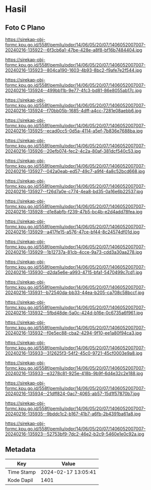 # Hasil

## Foto C Plano

https://sirekap-obj-formc.kpu.go.id/558f/pemilu/pdpr/14/06/05/20/07/1406052007007-20240216-135922--6f3cb6a1-47be-428e-a8f8-bf16b7484404.jpg

https://sirekap-obj-formc.kpu.go.id/558f/pemilu/pdpr/14/06/05/20/07/1406052007007-20240216-135923--804ca190-1603-4b93-8bc2-f9afe7e2f544.jpg

https://sirekap-obj-formc.kpu.go.id/558f/pemilu/pdpr/14/06/05/20/07/1406052007007-20240216-135924--499bb11b-9e77-4fc3-bd81-86e8055ab17c.jpg

https://sirekap-obj-formc.kpu.go.id/558f/pemilu/pdpr/14/06/05/20/07/1406052007007-20240216-135924--f70bb05b-1685-4dff-a4cc-7281e08aebb6.jpg

https://sirekap-obj-formc.kpu.go.id/558f/pemilu/pdpr/14/06/05/20/07/1406052007007-20240216-135925--ecad0cc5-0d5a-4114-a5ef-7b836e7688ba.jpg

https://sirekap-obj-formc.kpu.go.id/558f/pemilu/pdpr/14/06/05/20/07/1406052007007-20240216-135926--20efb074-fec2-4c2a-80af-381dcf540c53.jpg

https://sirekap-obj-formc.kpu.go.id/558f/pemilu/pdpr/14/06/05/20/07/1406052007007-20240216-135927--042a0eab-ed57-49c7-a9f4-4a8c52bcd668.jpg

https://sirekap-obj-formc.kpu.go.id/558f/pemilu/pdpr/14/06/05/20/07/1406052007007-20240216-135927--f26d7a0e-c774-4ea8-bd35-0a16e6b22537.jpg

https://sirekap-obj-formc.kpu.go.id/558f/pemilu/pdpr/14/06/05/20/07/1406052007007-20240216-135928--d1e8abfb-f239-47b5-bc4b-e2d4add78fea.jpg

https://sirekap-obj-formc.kpu.go.id/558f/pemilu/pdpr/14/06/05/20/07/1406052007007-20240216-135929--a417fe15-a576-47ce-bf44-8c24574df01d.jpg

https://sirekap-obj-formc.kpu.go.id/558f/pemilu/pdpr/14/06/05/20/07/1406052007007-20240216-135929--1b12737a-81cb-4cce-9a73-cdd3a30aa278.jpg

https://sirekap-obj-formc.kpu.go.id/558f/pemilu/pdpr/14/06/05/20/07/1406052007007-20240216-135930--d2da5e6e-a993-4715-bfa1-5470499c7cd1.jpg

https://sirekap-obj-formc.kpu.go.id/558f/pemilu/pdpr/14/06/05/20/07/1406052007007-20240216-135931--b72540da-bb33-44ea-b205-ca708c58bccf.jpg

https://sirekap-obj-formc.kpu.go.id/558f/pemilu/pdpr/14/06/05/20/07/1406052007007-20240216-135932--5fbd48de-5a0c-424d-b16e-0c6735a6f961.jpg

https://sirekap-obj-formc.kpu.go.id/558f/pemilu/pdpr/14/06/05/20/07/1406052007007-20240216-135932--f0e5ec88-cba2-4294-9f10-ee1a80f94ca3.jpg

https://sirekap-obj-formc.kpu.go.id/558f/pemilu/pdpr/14/06/05/20/07/1406052007007-20240216-135933--312625f3-54f2-45c0-9721-45cf0003e9a8.jpg

https://sirekap-obj-formc.kpu.go.id/558f/pemilu/pdpr/14/06/05/20/07/1406052007007-20240216-135933--e3278c81-925e-418b-9b9f-6d4e32c2e188.jpg

https://sirekap-obj-formc.kpu.go.id/558f/pemilu/pdpr/14/06/05/20/07/1406052007007-20240216-135934--21dff824-0ac7-4065-ab57-15d1f57870b7.jpg

https://sirekap-obj-formc.kpu.go.id/558f/pemilu/pdpr/14/06/05/20/07/1406052007007-20240216-135935--9bddc1c2-b167-41b7-a6fb-2b4391ba61a8.jpg

https://sirekap-obj-formc.kpu.go.id/558f/pemilu/pdpr/14/06/05/20/07/1406052007007-20240216-135923--52753bf9-7dc2-46e2-b2c9-5460e1e0c92a.jpg


## Metadata

| Key        | Value               |
| ---------- | ------------------- |
| Time Stamp | 2024-02-17 13:05:41 |
| Kode Dapil | 1401                |



